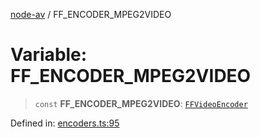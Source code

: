 [node-av](../globals.md) / FF\_ENCODER\_MPEG2VIDEO

# Variable: FF\_ENCODER\_MPEG2VIDEO

> `const` **FF\_ENCODER\_MPEG2VIDEO**: [`FFVideoEncoder`](../type-aliases/FFVideoEncoder.md)

Defined in: [encoders.ts:95](https://github.com/seydx/av/blob/f8631fc881b394300b1479f511d55cf1c370a87f/src/constants/encoders.ts#L95)
